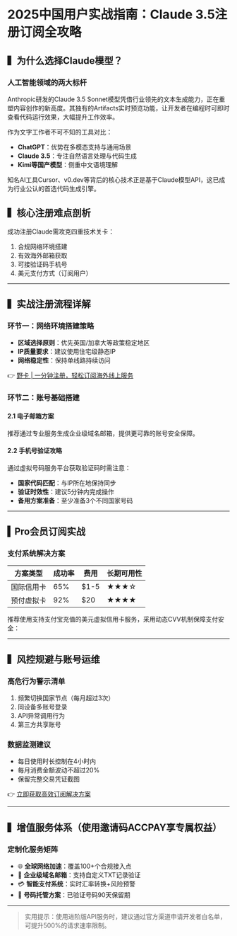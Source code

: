 # 2025中国用户实战指南：Claude 3.5注册订阅全攻略

## ▍为什么选择Claude模型？

### 人工智能领域的两大标杆
Anthropic研发的Claude 3.5 Sonnet模型凭借行业领先的文本生成能力，正在重塑内容创作的新高度。其独有的Artifacts实时预览功能，让开发者在编程时可即时查看代码运行效果，大幅提升工作效率。

作为文字工作者不可不知的工具对比：
- **ChatGPT**：优势在多模态支持与通用场景
- **Claude 3.5**：专注自然语言处理与代码生成
- **Kimi等国产模型**：侧重中文语境理解

知名AI工具Cursor、v0.dev等背后的核心技术正是基于Claude模型API，这已成为行业公认的首选代码生成引擎。

## ▍核心注册难点剖析
成功注册Claude需攻克四重技术关卡：
1. 合规网络环境搭建
2. 有效海外邮箱获取
3. 可接验证码手机号 
4. 美元支付方式（订阅用户）



---

## ▍实战注册流程详解

### 环节一：网络环境搭建策略
- **区域选择原则**：优先英国/加拿大等政策稳定地区
- **IP质量要求**：建议使用住宅级静态IP
- **网络稳定性**：保持单线路持续访问

👉 [野卡 | 一分钟注册，轻松订阅海外线上服务](https://bbtdd.com/yeka)

### 环节二：账号基础搭建
#### 2.1 电子邮箱方案
推荐通过专业服务生成企业级域名邮箱，提供更可靠的账号安全保障。 

#### 2.2 手机号验证攻略
通过虚拟号码服务平台获取验证码时需注意：
- **国家代码匹配**：与IP所在地保持同步
- **验证时效性**：建议5分钟内完成操作
- **备用方案准备**：至少准备3个不同国家号码



---

## ▍Pro会员订阅实战

### 支付系统解决方案
| 方案类型 | 成功率 | 费用 | 长期可用性 |
|---------|--------|------|------------|
| 国际信用卡 | 65%   | $1-5 | ★★★☆       |
| 预付虚拟卡 | 92%   | $20  | ★★★★       |

推荐使用支持支付宝充值的美元虚拟信用卡服务，采用动态CVV机制保障支付安全：



---

## ▍风控规避与账号运维

### 高危行为警示清单
1. 频繁切换国家节点（每月超过3次）
2. 同设备多账号登录
3. API异常调用行为
4. 第三方共享账号

### 数据监测建议
- 每日使用时长控制在4小时内
- 每月消费金额波动不超过20%
- 保留完整交易凭证截图

👉 [立即获取高效订阅解决方案](https://bbtdd.com/yeka)

---

## ▍增值服务体系（使用邀请码ACCPAY享专属权益）

### 定制化服务矩阵
- 🌐 **全球网络加速**：覆盖100+个合规接入点
- 📧 **企业级域名邮箱**：支持自定义TXT记录验证
- 💳 **智能支付系统**：实时汇率转换+风险预警
- 📱 **号码托管方案**：已验证号码90天保留期



---

> 实用提示：使用进阶版API服务时，建议通过官方渠道申请开发者白名单，可提升500%的请求速率限制。